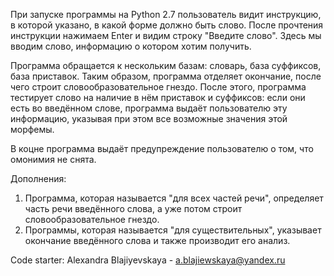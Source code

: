 ﻿При запуске программы на Python 2.7 пользователь видит инструкцию, в которой указано, в какой форме должно быть слово.
После прочтения инструкции нажимаем Enter и видим строку "Введите слово". Здесь мы вводим слово, информацию о котором хотим получить.

Программа обращается к нескольким базам: словарь, база суффиксов, база приставок.
Таким образом, программа отделяет окончание, после чего строит словообразовательное гнездо. После этого, программа тестирует
слово на наличие в нём приставок и суффиксов: если они есть во введённом слове, программа выдаёт пользователю эту информацию, 
указывая при этом все возможные значения этой морфемы. 

В коцне программа выдаёт предупреждение пользователю о том, что омонимия не снята. 

Дополнения:
1) Программа, которая называется "для всех частей речи", определяет часть речи введённого слова, а уже потом строит словообразовательное гнездо.
2) Программы, которая называется "для существительных", указывает окончание введённого слова и также производит его анализ. 

Code starter:
Alexandra Blajiyevskaya - a.blajiewskaya@yandex.ru